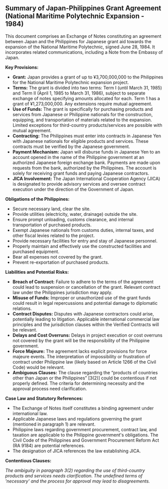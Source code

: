 ## Summary of Japan-Philippines Grant Agreement (National Maritime Polytechnic Expansion - 1984)

This document comprises an Exchange of Notes constituting an agreement between Japan and the Philippines for Japanese grant aid towards the expansion of the National Maritime Polytechnic, signed June 28, 1984. It incorporates related communications, including a Note from the Embassy of Japan.

**Key Provisions:**

*   **Grant:** Japan provides a grant of up to ¥3,700,000,000 to the Philippines for the National Maritime Polytechnic expansion project.
*   **Terms:** The grant is divided into two terms: Term I (until March 31, 1985) and Term II (April 1, 1985 to March 31, 1986), subject to separate exchange of notes specifying amounts allocated for each. Term 1 has a grant of ¥1,273,000,000. Any extensions require mutual agreement.
*   **Use of Funds:** The grant is specifically for purchasing products and services from Japanese or Philippine nationals for the construction, equipping, and transportation of materials related to the expansion. Limited exceptions for third-country products/services are possible with mutual agreement.
*   **Contracting:** The Philippines must enter into contracts in Japanese Yen with Japanese nationals for eligible products and services. These contracts must be verified by the Japanese government.
*   **Payment Mechanism:** Japan will disburse funds in Japanese Yen to an account opened in the name of the Philippine government at an authorized Japanese foreign exchange bank. Payments are made upon requests from the bank, authorized by the Philippines. The account is solely for receiving grant funds and paying Japanese contractors.
*   **JICA Involvement:** The Japan International Cooperation Agency (JICA) is designated to provide advisory services and oversee contract execution under the direction of the Government of Japan.

**Obligations of the Philippines:**

*   Secure necessary land, clear the site.
*   Provide utilities (electricity, water, drainage) outside the site.
*   Ensure prompt unloading, customs clearance, and internal transportation of purchased products.
*   Exempt Japanese nationals from customs duties, internal taxes, and other fiscal levies related to the project.
*   Provide necessary facilities for entry and stay of Japanese personnel.
*   Properly maintain and effectively use the constructed facilities and purchased equipment.
*   Bear all expenses not covered by the grant.
*   Prevent re-exportation of purchased products.

**Liabilities and Potential Risks:**

*   **Breach of Contract:** Failure to adhere to the terms of the agreement could lead to suspension or cancellation of the grant. Relevant contract law under the Philippines jurisdiction may apply.
*   **Misuse of Funds:** Improper or unauthorized use of the grant funds could result in legal repercussions and potential damage to diplomatic relations.
*   **Contract Disputes:** Disputes with Japanese contractors could arise, potentially leading to litigation. Applicable international commercial law principles and the jurisdiction clauses within the Verified Contracts will be relevant.
*   **Delays and Cost Overruns:** Delays in project execution or cost overruns not covered by the grant will be the responsibility of the Philippine government.
*   **Force Majeure:** The agreement lacks explicit provisions for force majeure events. The interpretation of impossibility or frustration of contract under Philippine law (likely based on Article 1266 of the Civil Code) would be relevant.
*   **Ambiguous Clauses:** The clause regarding the “products of countries other than Japan or the Philippines” [3(2)] could be contentious if not properly defined. The criteria for determining necessity and the approval process need clarification.

**Case Law and Statutory References:**

*   The Exchange of Notes itself constitutes a binding agreement under international law.
*   Applicable Japanese laws and regulations governing the grant (mentioned in paragraph 1) are relevant.
*   Philippine laws regarding government procurement, contract law, and taxation are applicable to the Philippine government's obligations. The Civil Code of the Philippines and Government Procurement Reform Act (RA 9184) are potential references.
*   The designation of JICA references the law establishing JICA.

**Contentious Clauses:**

*The ambiguity in paragraph 3(2) regarding the use of third-country products and services needs clarification. The undefined terms of 'necessary' and the process for approval may lead to disagreements.*

